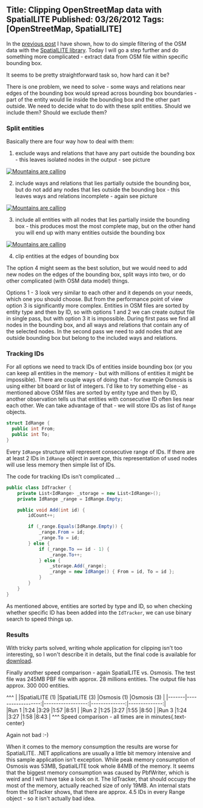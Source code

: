Title: Clipping OpenStreetMap data with SpatialLITE
Published: 03/26/2012
Tags: [OpenStreetMap, SpatialLITE]
---
In the [previous post](/posts/2012-03-filtering-osm-data-with-spatiallite) I have shown, how to do simple filtering of the OSM data with the [SpatialLITE library](https://github.com/lukaskabrt/SpatialLITE). Today I will go a step further and do something more complicated - extract data from OSM file within specific bounding box.

It seems to be pretty straightforward task so, how hard can it be?

There is one problem, we need to solve - some ways and relations near edges of the bounding box would spread across bounding box boundaries - part of the entity would lie inside the bounding box and the other part outside. We need to decide what to do with these split entities. Should we include them? Should we exclude them?

### Split entities
Basically there are four way how to deal with them:

1) exclude ways and relations that have any part outside the bounding box - this leaves isolated nodes in the output - see picture
<a href="/content/2012-03-clipping-osm-data-with-spatiallite/20120323-osmosis-cropped.png" data-toggle="lightbox">
    <img src="/content/2012-03-clipping-osm-data-with-spatiallite/20120323-osmosis-cropped.png" class="figure-img img-fluid" alt="Mountains are calling">
</a>  


2) include ways and relations that lies partially outside the bounding box, but do not add any nodes that lies outside the bounding box - this leaves ways and relations incomplete - again see picture
<a href="/content/2012-03-clipping-osm-data-with-spatiallite/20120323-osmosis-cropped-clip.png" data-toggle="lightbox">
    <img src="/content/2012-03-clipping-osm-data-with-spatiallite/20120323-osmosis-cropped-clip.png" class="figure-img img-fluid" alt="Mountains are calling">
</a>  


3) include all entities with all nodes that lies partially inside the bounding box - this produces most the most complete map, but on the other hand you will end up with many entities outside the bounding box
<a href="/content/2012-03-clipping-osm-data-with-spatiallite/20120323-osmosis-cropped-ways.png" data-toggle="lightbox">
    <img src="/content/2012-03-clipping-osm-data-with-spatiallite/20120323-osmosis-cropped-ways.png" class="figure-img img-fluid" alt="Mountains are calling">
</a>  


4) clip entities at the edges of bounding box

The option 4 might seem as the best solution, but we would need to add new nodes on the edges of the bounding box, split ways into two, or do other complicated (with OSM data model) things.

Options 1 - 3 look very similar to each other and it depends on your needs, which one you should choose. But from the performance point of view option 3 is significantly more complex. Entities in OSM files are sorted by entity type and then by ID, so with options 1 and 2 we can create output file in single pass, but with option 3 it is impossible. During first pass we find all nodes in the bounding box, and all ways and relations that contain any of the selected nodes. In the second pass we need to add nodes that are outside bounding box but belong to the included ways and relations.

### Tracking IDs
For all options we need to track IDs of entities inside bounding box (or you can keep all entities in the memory - but with millions of entities it might be impossible). There are couple ways of doing that - for example Osmosis is using either bit board or list of integers. I'd like to try something else - as mentioned above OSM files are sorted by entity type and then by ID, another observation tells us that entities with consecutive ID often lies near each other. We can take advantage of that - we will store IDs as list of `Range` objects.

```csharp
struct IdRange {
  public int From;
  public int To;
}
```

Every `IdRange` structure will represent consecutive range of IDs. If there are at least 2 IDs in `IdRange` object in average, this representation of used nodes will use less memory then simple list of IDs. 

The code for tracking IDs isn't complicated ...

```csharp
public class IdTracker {
    private List<IdRange> _storage = new List<IdRange>();
    private IdRange _range = IdRange.Empty;

    public void Add(int id) {
        idCount++;

        if (_range.Equals(IdRange.Empty)) {
            _range.From = id;
            _range.To = id;
        } else {
            if (_range.To == id - 1) {
                _range.To++;
            } else {
                _storage.Add(_range);
                _range = new IdRange() { From = id, To = id };
            }
        }
    }
}
```

As mentioned above, entities are sorted by type and ID, so when checking whether specific ID has been added into the `IdTracker`, we can use binary search to speed things up. 

### Results
With tricky parts solved, writing whole application for clipping isn't too interesting, so I won't describe it in details, but the final code is available for [download](/content/2012-03-clipping-osm-data-with-spatiallite/20120326_osm-extracting.zip).

Finally another speed comparison - again SpatialLITE vs. Osmosis. The test file was  245MB PBF file with approx. 28 millions entities. The output file has approx. 300 000 entities.

^^^
|       |SpatialLITE (1)    |SpatialLITE (3)    |Osmosis (1)    |Osmosis (3)    |
|-------|------------------:|------------------:|--------------:|--------------:|  
|Run 1  |1:24               |3:29               |1:57           |8:51           |
|Run 2  |1:25               |3:27               |1:55           |8:50           |
|Run 3  |1:24               |3:27               |1:58           |8:43           |
^^^ Speed comparison - all times are in minutes{.text-center}

Again not bad :-)

When it comes to the memory consumption the results are worse for SpatialLITE. .NET applications are usually a little bit memory intensive and this sample application isn't exception. While peak memory consumption of Osmosis was 53MB, SpatialLITE took whole 84MB of the memory. It seems that the biggest memory consumption was caused by PbfWriter, which is weird and I will have take a look on it. The IdTracker, that should occupy the most of the memory, actually reached size of only 19MB. An internal  stats from the IdTracker shows, that there are approx. 4.5 IDs in every Range object - so it isn't actually bad idea.